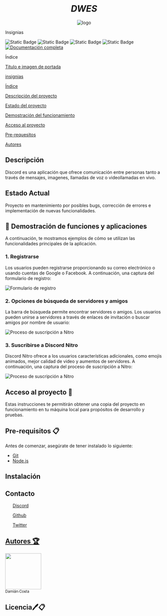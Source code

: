 <h1 align="center"><em>DWES</em></h1>

<p align="center">
 <img src="https://github.com/user-attachments/assets/a5108050-b181-4b98-bd1a-8806d69a9e39" alt="logo" />
</p>

Insignias

![Static Badge](https://img.shields.io/badge/discord-Proyecto-brightgreen?logo=discord)
![Static Badge](https://img.shields.io/badge/%3Clicense%3E-%3CMIT%3E-red)
![Static Badge](https://img.shields.io/badge/%3CMaven%20central%3E-v4.0.1-blue)
![Static Badge](https://img.shields.io/badge/%3Crelease%20date%3E-august-yellow)
[![Documentación completa](https://img.shields.io/badge/Documentación-Completa-brightgreen)](https://tu-enlace.com)

Índice

 [Título e imagen de portada](#Título-e-imagen-de-portada)

[insignias](insignias)

[Índice](Indice)

[Descripción del proyecto](Descripción)

[Estado del proyecto](Estado-Actual)

[Demostración del funcionamiento](##-:movie_camera:-Demostración-de-funciones-y-aplicaciones
)

[Acceso al proyecto](Acceso-al-proyecto-🚀)

[Pre-requesitos](Pre-requisitos-📋)

[Autores](Autores-🏆)

<h2>Descripción</h2>
Discord es una aplicación que ofrece comunicación entre personas tanto a través de mensajes, imagenes, llamadas de voz o videollamadas en vivo.

<h2>Estado Actual</h2>
Proyecto en mantenimiento por posibles bugs, corrección de errores e implementación de nuevas funcionalidades.


## :movie_camera: Demostración de funciones y aplicaciones

A continuación, te mostramos ejemplos de cómo se utilizan las funcionalidades principales de la aplicación.

### 1. Registrarse

Los usuarios pueden registrarse proporcionando su correo electrónico o usando cuentas de Google o Facebook. A continuación, una captura del formulario de registro:

![Formulario de registro](https://ruta.al.ejemplo/registro.png)

### 2. Opciones de búsqueda de servidores y amigos

La barra de búsqueda permite encontrar servidores o amigos. Los usuarios pueden unirse a servidores a través de enlaces de invitación o buscar amigos por nombre de usuario:

![Proceso de suscripción a Nitro](https://ruta.al.ejemplo/nitro.png)

### 3. Suscribirse a Discord Nitro

Discord Nitro ofrece a los usuarios características adicionales, como emojis animados, mejor calidad de video y aumentos de servidores. A continuación, una captura del proceso de suscripción a Nitro:

![Proceso de suscripción a Nitro](https://ruta.al.ejemplo/nitro.png)




<h2>Acceso al proyecto 🚀</h2>
Estas instrucciones te permitirán obtener una copia del proyecto en funcionamiento en tu máquina local para propósitos de desarrollo y pruebas.

<h2>Pre-requisitos 📋</h2>
Antes de comenzar, asegúrate de tener instalado lo siguiente:

<ul>
 <li><a href="https://git-scm.com/">Git</a></li>
 <li><a href="https://nodejs.org/en">Node.js</a></li>
</ul>

<h2>Instalación</h2>

<h2>Contacto</h2>
<a href="https://discord.com/"><ul>Discord</ul></a>
<a href="https://discord.com/"><ul>Github</ul>
<a href="https://discord.com/"><ul>Twitter</ul>

<h2>Autores 🏆</h2>

[<img src="https://avatars.githubusercontent.com/u/165881637?v=4" width=115><br><sub>Damián Costa</sub>](https://github.com/Damiancb97)

<h2>Licencia🖊️📋</h2>




